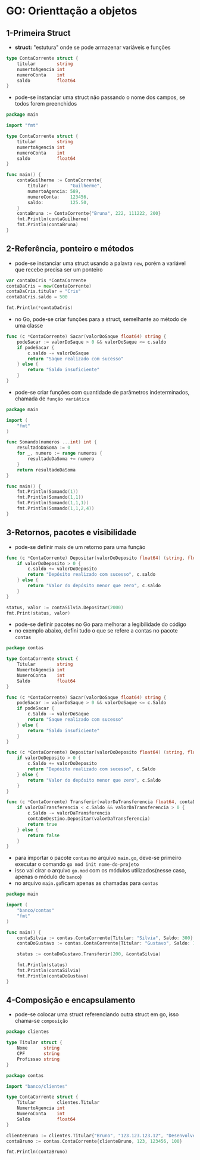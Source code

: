 # GO: Orienttação a objetos

## 1-Primeira Struct
- **struct:** "estutura" onde se pode armazenar variáveis e funções

```go
type ContaCorrente struct {
	titular        string
	numertoAgencia int
	numeroConta    int
	saldo          float64
}
```

- pode-se instanciar uma struct não passando o nome dos campos, se todos forem preenchidos

```go
package main

import "fmt"

type ContaCorrente struct {
	titular        string
	numertoAgencia int
	numeroConta    int
	saldo          float64
}

func main() {
	contaGuilherme := ContaCorrente{
		titular:        "Guilherme",
		numertoAgencia: 589,
		numeroConta:    123456,
		saldo:          125.50,
	}
	contaBruna := ContaCorrente{"Bruna", 222, 111222, 200}
	fmt.Println(contaGuilherme)
	fmt.Println(contaBruna)
}
```

## 2-Referência, ponteiro e métodos
- pode-se instanciar uma struct usando a palavra `new`, porém a variável que recebe precisa ser um ponteiro

```go
var contaDaCris *ContaCorrente
contaDaCris = new(ContaCorrente)
contaDaCris.titular = "Cris"
contaDaCris.saldo = 500

fmt.Println(*contaDaCris)
```

- no Go, pode-se criar funções para a struct, semelhante ao método de uma classe

```go
func (c *ContaCorrente) Sacar(valorDoSaque float64) string {
	podeSacar := valorDoSaque > 0 && valorDoSaque <= c.saldo
	if podeSacar {
		c.saldo -= valorDoSaque
		return "Saque realizado com sucesso"
	} else {
		return "Saldo insuficiente"
	}
}
```

- pode-se criar funções com quantidade de parâmetros indeterminados, chamada de `função variática`

```go
package main

import (
    "fmt"
)

func Somando(numeros ...int) int {
    resultadoDaSoma := 0
    for _, numero := range numeros {
        resultadoDaSoma += numero
    }
    return resultadoDaSoma
}

func main() {
    fmt.Println(Somando(1))
    fmt.Println(Somando(1,1))
    fmt.Println(Somando(1,1,1))
    fmt.Println(Somando(1,1,2,4))
}
```

## 3-Retornos, pacotes e visibilidade

- pode-se definir mais de um retorno para uma função

```go
func (c *ContaCorrente) Depositar(valorDoDeposito float64) (string, float64) {
	if valorDoDeposito > 0 {
		c.saldo += valorDoDeposito
		return "Depósito realizado com sucesso", c.saldo
	} else {
		return "Valor do depósito menor que zero", c.saldo
	}
}

status, valor := contaSilvia.Depositar(2000)
fmt.Print(status, valor)
```


- pode-se definir pacotes no Go para melhorar a legibilidade do código
- no exemplo abaixo, defini tudo o que se refere a contas no pacote `contas`

```go
package contas

type ContaCorrente struct {
	Titular        string
	NumertoAgencia int
	NumeroConta    int
	Saldo          float64
}

func (c *ContaCorrente) Sacar(valorDoSaque float64) string {
	podeSacar := valorDoSaque > 0 && valorDoSaque <= c.Saldo
	if podeSacar {
		c.Saldo -= valorDoSaque
		return "Saque realizado com sucesso"
	} else {
		return "Saldo insuficiente"
	}
}

func (c *ContaCorrente) Depositar(valorDoDeposito float64) (string, float64) {
	if valorDoDeposito > 0 {
		c.Saldo += valorDoDeposito
		return "Depósito realizado com sucesso", c.Saldo
	} else {
		return "Valor do depósito menor que zero", c.Saldo
	}
}

func (c *ContaCorrente) Transferir(valorDaTransferencia float64, contaDeDestino *ContaCorrente) bool {
	if valorDaTransferencia < c.Saldo && valorDaTransferencia > 0 {
		c.Saldo -= valorDaTransferencia
		contaDeDestino.Depositar(valorDaTransferencia)
		return true
	} else {
		return false
	}
}
```

- para importar o pacote `contas` no arquivo `main.go`, deve-se primeiro executar o comando `go mod init nome-do-projeto`
- isso vai cirar o arquivo `go.mod` com os módulos utilizados(nesse caso, apenas o módulo de `banco`)
- no arquivo `main.go`ficam apenas as chamadas para `contas`


```go
package main

import (
	"banco/contas"
	"fmt"
)

func main() {
	contaSilvia := contas.ContaCorrente{Titular: "Silvia", Saldo: 300}
	contaDoGustavo := contas.ContaCorrente{Titular: "Gustavo", Saldo: 100}

	status := contaDoGustavo.Transferir(200, &contaSilvia)

	fmt.Println(status)
	fmt.Println(contaSilvia)
	fmt.Println(contaDoGustavo)
}
```

## 4-Composição e encapsulamento

- pode-se colocar uma struct referenciando outra struct em go, isso chama-se `composição`

```go
package clientes

type Titular struct {
	Nome      string
	CPF       string
	Profissao string
}

package contas

import "banco/clientes"

type ContaCorrente struct {
	Titular        clientes.Titular
	NumertoAgencia int
	NumeroConta    int
	Saldo          float64
}

clienteBruno := clientes.Titular{"Bruno", "123.123.123.12", "Desenvolvedor"}
contaBruno := contas.ContaCorrente{clienteBruno, 123, 123456, 100}

fmt.Println(contaBruno)
```